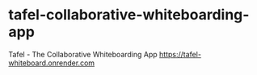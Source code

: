 # tafel-collaborative-whiteboarding-app
Tafel - The Collaborative Whiteboarding App
https://tafel-whiteboard.onrender.com
